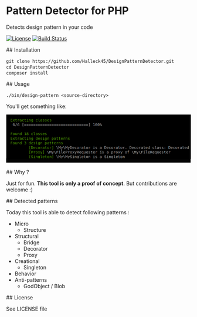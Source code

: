 # Pattern Detector for PHP

Detects design pattern in your code

[![License](https://poser.pugx.org/halleck45/php-metrics/license.svg)](https://packagist.org/packages/halleck45/design-pattern-detector)
[![Build Status](https://secure.travis-ci.org/Halleck45/DesignPatternDetector.svg)](http://travis-ci.org/Halleck45/DesignPatternDetector) 

## Installation

    git clone https://github.com/Halleck45/DesignPatternDetector.git
    cd DesignPatternDetector
    composer install

## Usage

    ./bin/design-pattern <source-directory>

You'll get something like:

![screenshot](./doc/capture1.png)

    
## Why ?

Just for fun. **This tool is only a proof of concept**. But contributions are welcome :)

## Detected patterns

Today this tool is able to detect following patterns :

+ Micro
    + Structure
+ Structural
    + Bridge
    + Decorator
    + Proxy
+ Creational
    + Singleton
+ Behavior
+ Anti-patterns
    + GodObject / Blob

## License

See LICENSE file

    
